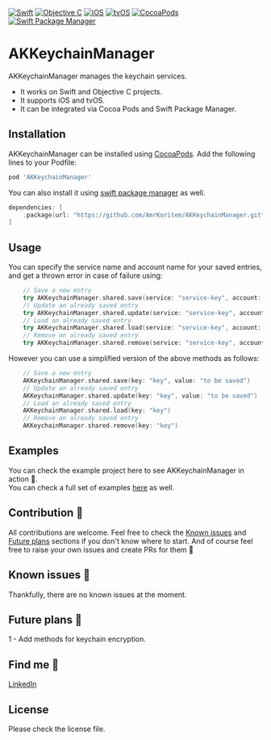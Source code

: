 [![Swift](https://img.shields.io/badge/Swift-5.0+-orange?style=flat-square)](https://img.shields.io/badge/Swift-5.0+-Orange?style=flat-square)
[![Objective C](https://img.shields.io/badge/Obj-C-orange?style=flat-square)](https://img.shields.io/badge/Obj-C-Orange?style=flat-square)
[![iOS](https://img.shields.io/badge/iOS-Platform-blue?style=flat-square)](https://img.shields.io/badge/iOS-Platform-Blue?style=flat-square)
[![tvOS](https://img.shields.io/badge/tvOS-Platform-blue?style=flat-square)](https://img.shields.io/badge/tvOS-Platform-Blue?style=flat-square)
[![CocoaPods](https://img.shields.io/badge/CocoaPods-Support-yellow?style=flat-square)](https://img.shields.io/badge/CocoaPods-Support-Yellow?style=flat-square)
[![Swift Package Manager](https://img.shields.io/badge/Swift_Package_Manager-Support-yellow?style=flat-square)](https://img.shields.io/badge/Swift_Package_Manager-Support-Yellow?style=flat-square)

# AKKeychainManager

AKKeychainManager manages the keychain services.<br>
  - It works on Swift and Objective C projects.<br>
  - It supports iOS and tvOS.<br>
  - It can be integrated via Cocoa Pods and Swift Package Manager.<br>

## Installation

AKKeychainManager can be installed using [CocoaPods](https://cocoapods.org). Add the following lines to your Podfile:
```ruby
pod 'AKKeychainManager'
```

You can also install it using [swift package manager](https://developer.apple.com/documentation/xcode/adding_package_dependencies_to_your_app) as well.
```swift
dependencies: [
    .package(url: "https://github.com/AmrKoritem/AKKeychainManager.git", .upToNextMajor(from: "2.0.0"))
]
```

## Usage

You can specify the service name and account name for your saved entries, and get a thrown error in case of failure using:
```swift
    // Save a new entry
    try AKKeychainManager.shared.save(service: "service-key", account: "account-key", value: "to be saved")
    // Update an already saved entry
    try AKKeychainManager.shared.update(service: "service-key", account: "account-key", value: "to be saved")
    // Load an already saved entry
    try AKKeychainManager.shared.load(service: "service-key", account: "account-key")
    // Remove an already saved entry
    try AKKeychainManager.shared.remove(service: "service-key", account: "account-key")
```

However you can use a simplified version of the above methods as follows:
```swift
    // Save a new entry
    AKKeychainManager.shared.save(key: "key", value: "to be saved")
    // Update an already saved entry
    AKKeychainManager.shared.update(key: "key", value: "to be saved")
    // Load an already saved entry
    AKKeychainManager.shared.load(key: "key")
    // Remove an already saved entry
    AKKeychainManager.shared.remove(key: "key")
```

## Examples

You can check the example project here to see AKKeychainManager in action 🥳.<br>
You can check a full set of examples [here](https://github.com/AmrKoritem/AKLibrariesExamples) as well.

## Contribution 🎉

All contributions are welcome. Feel free to check the [Known issues](https://github.com/AmrKoritem/AKKeychainManager#known-issues) and [Future plans](https://github.com/AmrKoritem/AKKeychainManager#future-plans) sections if you don't know where to start. And of course feel free to raise your own issues and create PRs for them 💪

## Known issues 🫣

Thankfully, there are no known issues at the moment.

## Future plans 🧐

1 - Add methods for keychain encryption.

## Find me 🥰

[LinkedIn](https://www.linkedin.com/in/amr-koritem-976bb0125/)

## License

Please check the license file.
